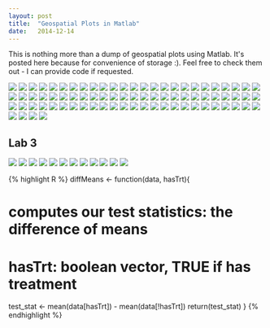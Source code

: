 ```yaml
---
layout: post
title:  "Geospatial Plots in Matlab"
date:   2014-12-14
---
```


This is nothing more than a dump of geospatial plots using Matlab. It's posted here because for convenience of storage :).
Feel free to check them out - I can provide code if requested.


<img src="/images/geo1.png" />
<img src="/images/geo2.png" />
<img src="/images/geo3.png" />
<img src="/images/geo4.png" />
<img src="/images/geomath.png" />

<img src="/images/gp.png" />
<img src="/images/dt1.png" />
<img src="/images/dt2.png" />
<img src="/images/dt2.png" />
<img src="/images/dt4.png" />
<img src="/images/dtlast.png" />
<img src="/images/hists.png" />

<img src="/images/tiled.png" />
<img src="/images/D-mat.png" />
<img src="/images/L-mat.png" />
<img src="/images/lab6q3fin2.png" />
<img src="/images/lab7q3fin3.png" />
<img src="/images/lab6q3fin1.png" />
<img src="/images/fin.png" />
<img src="/images/lab7part2plot2.png" />
<img src="/images/lab7part2plot3.png" />
<img src="/images/lab7part2plot4.png" />
<img src="/images/lab7part2plot5.png" />
<img src="/images/lab7part2plot1.png" />
<img src="/images/q2scatter1.png" />
<img src="/images/q2scatter2.png" />
<img src="/images/q2scatter3.png" />
<img src="/images/l7p1.png" />
<img src="/images/l7p2.png" />









<img src="/images/repi2.png" />
<img src="/images/repi3.png" />
<img src="/images/repi4.png" />
<img src="/images/repi5.png" />
<img src="/images/repi6.png" />
<img src="/images/repi7.png" />
<img src="/images/repi8.png" />
<img src="/images/repi9.png" />
<img src="/images/repi10.png" />

<img src="/images/movreg.png" />
<img src="/images/lab6p6.png" />
<img src="/images/proj3.png" />
<img src="/images/proj3p2.png" />
<img src="/images/l6p21.png" />
<img src="/images/l6p22.png" />
<img src="/images/l6p222.png" />
<img src="/images/l6p23.png" />
<img src="/images/l6p8.png" />
<img src="/images/l6p7.png" />
<img src="/images/l6p5.png" />
<img src="/images/l6p51.png" />
<img src="/images/l6p52.png" />
<img src="/images/lab6p4.png" />
<img src="/images/l6p3.png" />
<img src="/images/l6p2.png" />
<img src="/images/l6p1.png" />







<img src="/images/lab5p1.png" />
<img src="/images/lab5p2.png" />
<img src="/images/lab5p3.png" />
<img src="/images/lab5p4.png" />
<img src="/images/lab5p5.png" />
<img src="/images/lab5p6.png" />
<img src="/images/lab5p62.png" />
<img src="/images/lab5p7.png" />
<img src="/images/lab5p8.png" />
<img src="/images/lab5p9.png" />
<img src="/images/lab5p10.png" />
<img src="/images/lab5p11.png" />
<img src="/images/lab5p12.png" />
<img src="/images/lab5p13.png" />









<img src="/images/q1p1.png" />
<img src="/images/q1p2.png" />
<img src="/images/q2p1.png" />
<img src="/images/q2p2.png" />
<img src="/images/q3.png" />
<img src="/images/q4p1.png" />
<img src="/images/q4p2.png" />







<img src="/images/plot1.png" />

<img src="/images/plot2.png" />

<img src="/images/matlabhw2plot.png" />


## Lab 3
<img src="/images/crimes1.png" />
<img src="/images/crimes2.png" />
<img src="/images/crimes3.png" />
<img src="/images/ppp1.png" />
<img src="/images/ppp2.png" />
<img src="/images/ppp3.png" />
<img src="/images/ppp4.png" />
<img src="/images/ppp5.png" />
<img src="/images/cholera1.png" />
<img src="/images/cholera2.png" />
<img src="/images/cholera3.png" />
<img src="/images/cholera4.png" />




{% highlight R %}
diffMeans <- function(data, hasTrt){
  # computes our test statistics: the difference of means
  # hasTrt: boolean vector, TRUE if has treatment
  test_stat <- mean(data[hasTrt]) - mean(data[!hasTrt])
  return(test_stat)
}
{% endhighlight %}

